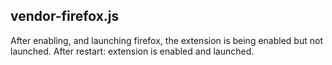 ## vendor-firefox.js
After enabling, and launching firefox, the extension is being enabled but not launched.
After restart: extension is enabled and launched.
